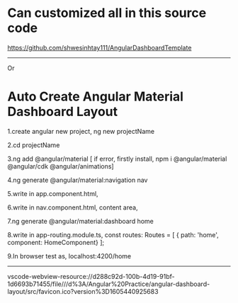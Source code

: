 Can customized all in this source code
=====================================
  https://github.com/shwesinhtay111/AngularDashboardTemplate

----------------------------------------------------------------------

Or

Auto Create Angular Material Dashboard Layout
============================================
1.create angular new project, ng new projectName

2.cd projectName

3.ng add @angular/material [ if error, firstly install, npm i @angular/material @angular/cdk @angular/animations]

4.ng generate @angular/material:navigation nav

5.write in app.component.html, <app-nav></app-nav>

6.write in nav.component.html, content area,<router-outlet></router-outlet>

7.ng generate @angular/material:dashboard home

8.write in app-routing.module.ts, const routes: Routes = [
  { path: 'home', component: HomeComponent}
];

9.In browser test as, localhost:4200/home

------------------------------------------------------
vscode-webview-resource://d288c92d-100b-4d19-91bf-1d6693b71455/file///d%3A/Angular%20Practice/angular-dashboard-layout/src/favicon.ico?version%3D1605440925683

